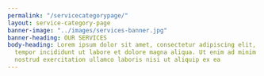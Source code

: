 ```yaml
---
permalink: "/servicecategorypage/"
layout: service-category-page
banner-image: "../images/services-banner.jpg"
banner-heading: OUR SERVICES
body-heading: Lorem ipsum dolor sit amet, consectetur adipiscing elit, sed do eiusmod
  tempor incididunt ut labore et dolore magna aliqua. Ut enim ad minim veniam, quis
  nostrud exercitation ullamco laboris nisi ut aliquip ex ea
---
```


